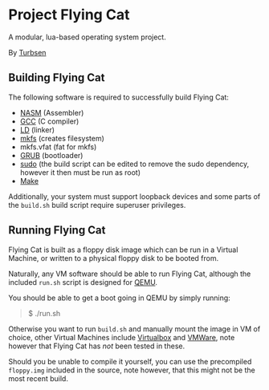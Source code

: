 Project Flying Cat
==================

A modular, lua-based operating system project.

By [Turbsen](http://turbsen.info "Go to website for Turbsen")

## Building Flying Cat
The following software is required to successfully build Flying Cat:

* [NASM](http://www.nasm.us/) (Assembler)
* [GCC](http://gcc.gnu.org/) (C compiler)
* [LD](http://en.wikipedia.org/wiki/GNU_linker) (linker)
* [mkfs](http://en.wikipedia.org/wiki/Mkfs) (creates filesystem)
* mkfs.vfat (fat for mkfs)
* [GRUB](http://www.gnu.org/software/grub/) (bootloader)
* [sudo](http://www.sudo.ws/) (the build script can be edited to remove the sudo dependency, however it then must be run as root)
* [Make](http://www.gnu.org/software/make/)

Additionally, your system must support loopback devices and some parts of the `build.sh` build script require superuser privileges.

## Running Flying Cat
Flying Cat is built as a floppy disk image which can be run in a Virtual Machine, or written to a physical floppy disk to be booted from.

Naturally, any VM software should be able to run Flying Cat, although the included `run.sh` script is designed for [QEMU](http://qemu.org "Go to website for Qemu to download it").

You should be able to get a boot going in QEMU by simply running:
> $ ./run.sh

Otherwise you want to run `build.sh` and manually mount the image in VM of choice, other Virtual Machines include [Virtualbox](http://virtualbox.org) and [VMWare](http://vmware.com), note however that Flying Cat has *not* been tested in these.

Should you be unable to compile it yourself, you can use the precompiled `floppy.img` included in the source, note however, that this might not be the most recent build.
